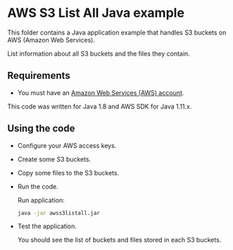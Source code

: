 # AWS S3 List All Java example

This folder contains a Java application example that handles S3 buckets on AWS (Amazon Web Services).

List information about all S3 buckets and the files they contain.

## Requirements

* You must have an [Amazon Web Services (AWS) account](http://aws.amazon.com/).

This code was written for Java 1.8 and AWS SDK for Java 1.11.x.

## Using the code

* Configure your AWS access keys.

* Create some S3 buckets.

* Copy some files to the S3 buckets.

* Run the code.

  Run application:

  ```bash
  java -jar awss3listall.jar
  ```

* Test the application.

  You should see the list of buckets and files stored in each S3 buckets.
